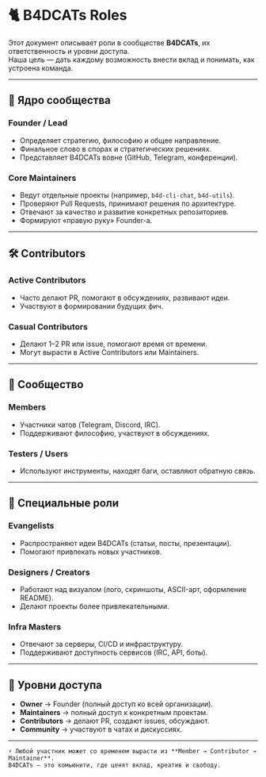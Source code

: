 # 🐈 B4DCATs Roles

Этот документ описывает роли в сообществе **B4DCATs**, их ответственность и уровни доступа.  
Наша цель — дать каждому возможность внести вклад и понимать, как устроена команда.  

---

## 🎩 Ядро сообщества

### Founder / Lead
- Определяет стратегию, философию и общее направление.
- Финальное слово в спорах и стратегических решениях.
- Представляет B4DCATs вовне (GitHub, Telegram, конференции).

### Core Maintainers
- Ведут отдельные проекты (например, `b4d-cli-chat`, `b4d-utils`).
- Проверяют Pull Requests, принимают решения по архитектуре.
- Отвечают за качество и развитие конкретных репозиториев.
- Формируют «правую руку» Founder-а.

---

## 🛠 Contributors

### Active Contributors
- Часто делают PR, помогают в обсуждениях, развивают идеи.
- Участвуют в формировании будущих фич.

### Casual Contributors
- Делают 1–2 PR или issue, помогают время от времени.
- Могут вырасти в Active Contributors или Maintainers.

---

## 👥 Сообщество

### Members
- Участники чатов (Telegram, Discord, IRC).
- Поддерживают философию, участвуют в обсуждениях.

### Testers / Users
- Используют инструменты, находят баги, оставляют обратную связь.

---

## 📢 Специальные роли

### Evangelists
- Распространяют идеи B4DCATs (статьи, посты, презентации).
- Помогают привлекать новых участников.

### Designers / Creators
- Работают над визуалом (лого, скриншоты, ASCII-арт, оформление README).
- Делают проекты более привлекательными.

### Infra Masters
- Отвечают за серверы, CI/CD и инфраструктуру.
- Поддерживают доступность сервисов (IRC, API, боты).

---

## 🔑 Уровни доступа
- **Owner** → Founder (полный доступ ко всей организации).  
- **Maintainers** → полный доступ к конкретным проектам.  
- **Contributors** → делают PR, создают issues, обсуждают.  
- **Community** → участвуют в чатах и дискуссиях.  

---


```
⚡ Любой участник может со временем вырасти из **Member → Contributor → Maintainer**.  
B4DCATs — это комьюнити, где ценят вклад, креатив и свободу.
```
